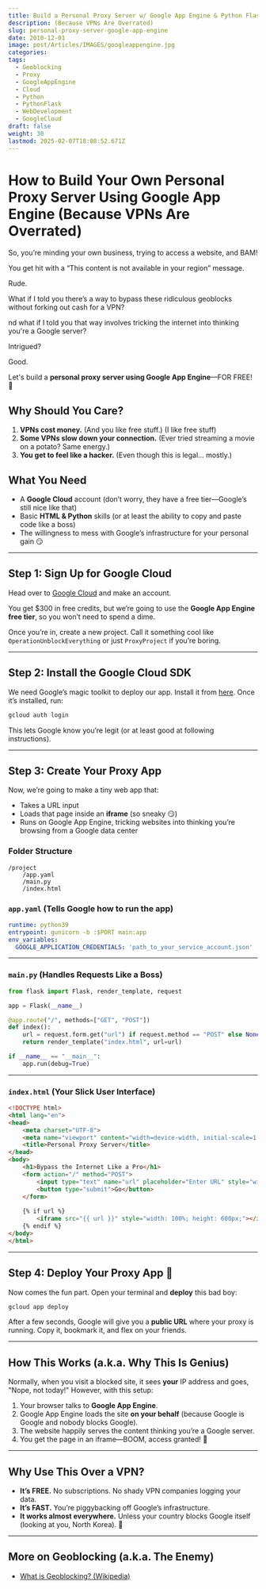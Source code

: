 ```yaml
---
title: Build a Personal Proxy Server w/ Google App Engine & Python Flask
description: (Because VPNs Are Overrated)
slug: personal-proxy-server-google-app-engine
date: 2010-12-01
image: post/Articles/IMAGES/googleappengine.jpg
categories: 
tags:
  - Geoblocking
  - Proxy
  - GoogleAppEngine
  - Cloud
  - Python
  - PythonFlask
  - WebDevelopment
  - GoogleCloud
draft: false
weight: 30
lastmod: 2025-02-07T18:08:52.671Z
---
```

# How to Build Your Own Personal Proxy Server Using Google App Engine (Because VPNs Are Overrated)

So, you’re minding your own business, trying to access a website, and BAM!

You get hit with a “This content is not available in your region” message.

Rude.

What if I told you there’s a way to bypass these ridiculous geoblocks without forking out cash for a VPN?

nd what if I told you that way involves tricking the internet into thinking you're a Google server?

Intrigued?

Good.

Let's build a **personal proxy server using Google App Engine**—FOR FREE! 🚀

## Why Should You Care?

1. **VPNs cost money.** (And you like free stuff.) (I like free stuff)
2. **Some VPNs slow down your connection.** (Ever tried streaming a movie on a potato? Same energy.)
3. **You get to feel like a hacker.** (Even though this is legal... mostly.)

## What You Need

* A **Google Cloud** account (don’t worry, they have a free tier—Google’s still nice like that)
* Basic **HTML & Python** skills (or at least the ability to copy and paste code like a boss)
* The willingness to mess with Google’s infrastructure for your personal gain 😏

***

## Step 1: Sign Up for Google Cloud

Head over to [Google Cloud](https://cloud.google.com/) and make an account.

You get \$300 in free credits, but we’re going to use the **Google App Engine free tier**, so you won’t need to spend a dime.

Once you’re in, create a new project. Call it something cool like `OperationUnblockEverything` or just `ProxyProject` if you’re boring.

***

## Step 2: Install the Google Cloud SDK

We need Google’s magic toolkit to deploy our app. Install it from [here](https://cloud.google.com/sdk). Once it’s installed, run:

```bash
gcloud auth login
```

This lets Google know you’re legit (or at least good at following instructions).

***

## Step 3: Create Your Proxy App

Now, we’re going to make a tiny web app that:

* Takes a URL input
* Loads that page inside an **iframe** (so sneaky 😏)
* Runs on Google App Engine, tricking websites into thinking you’re browsing from a Google data center

### Folder Structure

```plaintext
/project
    /app.yaml
    /main.py
    /index.html
```

### `app.yaml` (Tells Google how to run the app)

```yaml
runtime: python39
entrypoint: gunicorn -b :$PORT main:app
env_variables:
  GOOGLE_APPLICATION_CREDENTIALS: 'path_to_your_service_account.json'
```

***

### `main.py` (Handles Requests Like a Boss)

```python
from flask import Flask, render_template, request

app = Flask(__name__)

@app.route("/", methods=["GET", "POST"])
def index():
    url = request.form.get("url") if request.method == "POST" else None
    return render_template("index.html", url=url)

if __name__ == "__main__":
    app.run(debug=True)
```

***

### `index.html` (Your Slick User Interface)

```html
<!DOCTYPE html>
<html lang="en">
<head>
    <meta charset="UTF-8">
    <meta name="viewport" content="width=device-width, initial-scale=1.0">
    <title>Personal Proxy Server</title>
</head>
<body>
    <h1>Bypass the Internet Like a Pro</h1>
    <form action="/" method="POST">
        <input type="text" name="url" placeholder="Enter URL" style="width: 300px;">
        <button type="submit">Go</button>
    </form>
    
    {% if url %}
        <iframe src="{{ url }}" style="width: 100%; height: 600px;"></iframe>
    {% endif %}
</body>
</html>
```

***

## Step 4: Deploy Your Proxy App 🚀

Now comes the fun part. Open your terminal and **deploy** this bad boy:

```bash
gcloud app deploy
```

After a few seconds, Google will give you a **public URL** where your proxy is running. Copy it, bookmark it, and flex on your friends.

***

## How This Works (a.k.a. Why This Is Genius)

Normally, when you visit a blocked site, it sees **your** IP address and goes, "Nope, not today!" However, with this setup:

1. Your browser talks to **Google App Engine**.
2. Google App Engine loads the site **on your behalf** (because Google is Google and nobody blocks Google).
3. The website happily serves the content thinking you’re a Google server.
4. You get the page in an iframe—BOOM, access granted! 🚀

***

## Why Use This Over a VPN?

* **It’s FREE.** No subscriptions. No shady VPN companies logging your data.
* **It’s FAST.** You’re piggybacking off Google’s infrastructure.
* **It works almost everywhere.** Unless your country blocks Google itself (looking at you, North Korea). 😬

***

## More on Geoblocking (a.k.a. The Enemy)

* [What is Geoblocking? (Wikipedia)](https://en.wikipedia.org/wiki/Geo-blocking)

<!-- 
- [How to Bypass Geoblocking - ExpressVPN](https://www.expressvpn.com/blog/how-to-bypass-geoblocking/)
- [Geoblocking Explained - Tom’s Guide](https://www.tomsguide.com/news/how-to-bypass-geoblocking)
- [How Do You Avoid Geoblocking? - Forbes](https://www.forbes.com/sites/quora/2020/07/14/how-do-you-avoid-geoblocking/)
-->

<!-- 
---

## Final Thoughts

Congratulations, you just built a **free, fast, and legal VPN alternative** using Google’s own tools! 🎉 Now, go forth and access the internet **without restrictions** (responsibly, of course). And if anyone asks how you did it, just tell them you’re a “self-taught cybersecurity expert” and watch their respect for you increase tenfold. 😎

Happy browsing! 🚀


-->
